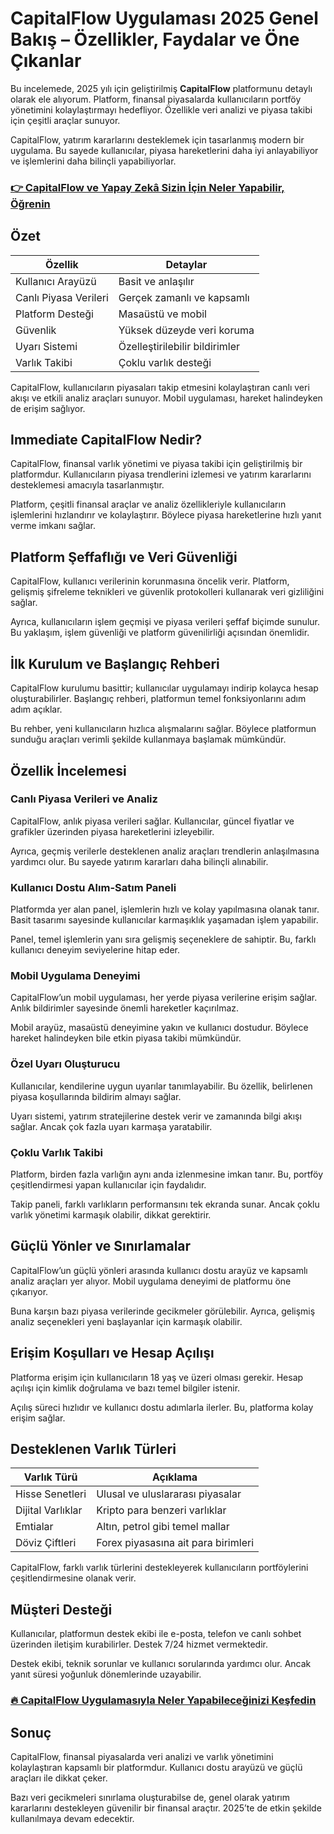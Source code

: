 # CapitalFlow Uygulaması 2025 Genel Bakış – Özellikler, Faydalar ve Öne Çıkanlar
 

Bu incelemede, 2025 yılı için geliştirilmiş **CapitalFlow** platformunu detaylı olarak ele alıyorum. Platform, finansal piyasalarda kullanıcıların portföy yönetimini kolaylaştırmayı hedefliyor. Özellikle veri analizi ve piyasa takibi için çeşitli araçlar sunuyor.

CapitalFlow, yatırım kararlarını desteklemek için tasarlanmış modern bir uygulama. Bu sayede kullanıcılar, piyasa hareketlerini daha iyi anlayabiliyor ve işlemlerini daha bilinçli yapabiliyorlar.

### [👉  CapitalFlow ve Yapay Zekâ Sizin İçin Neler Yapabilir, Öğrenin](https://t.co/RvRUDTnSsp)
## Özet

| Özellik              | Detaylar                                  |
|----------------------|------------------------------------------|
| Kullanıcı Arayüzü    | Basit ve anlaşılır                        |
| Canlı Piyasa Verileri| Gerçek zamanlı ve kapsamlı                |
| Platform Desteği     | Masaüstü ve mobil                        |
| Güvenlik             | Yüksek düzeyde veri koruma                |
| Uyarı Sistemi        | Özelleştirilebilir bildirimler          |
| Varlık Takibi        | Çoklu varlık desteği                     |

CapitalFlow, kullanıcıların piyasaları takip etmesini kolaylaştıran canlı veri akışı ve etkili analiz araçları sunuyor. Mobil uygulaması, hareket halindeyken de erişim sağlıyor.

## Immediate CapitalFlow Nedir?

CapitalFlow, finansal varlık yönetimi ve piyasa takibi için geliştirilmiş bir platformdur. Kullanıcıların piyasa trendlerini izlemesi ve yatırım kararlarını desteklemesi amacıyla tasarlanmıştır.

Platform, çeşitli finansal araçlar ve analiz özellikleriyle kullanıcıların işlemlerini hızlandırır ve kolaylaştırır. Böylece piyasa hareketlerine hızlı yanıt verme imkanı sağlar.

## Platform Şeffaflığı ve Veri Güvenliği

CapitalFlow, kullanıcı verilerinin korunmasına öncelik verir. Platform, gelişmiş şifreleme teknikleri ve güvenlik protokolleri kullanarak veri gizliliğini sağlar.

Ayrıca, kullanıcıların işlem geçmişi ve piyasa verileri şeffaf biçimde sunulur. Bu yaklaşım, işlem güvenliği ve platform güvenilirliği açısından önemlidir.

## İlk Kurulum ve Başlangıç Rehberi

CapitalFlow kurulumu basittir; kullanıcılar uygulamayı indirip kolayca hesap oluşturabilirler. Başlangıç rehberi, platformun temel fonksiyonlarını adım adım açıklar.

Bu rehber, yeni kullanıcıların hızlıca alışmalarını sağlar. Böylece platformun sunduğu araçları verimli şekilde kullanmaya başlamak mümkündür.

## Özellik İncelemesi

### Canlı Piyasa Verileri ve Analiz

CapitalFlow, anlık piyasa verileri sağlar. Kullanıcılar, güncel fiyatlar ve grafikler üzerinden piyasa hareketlerini izleyebilir.

Ayrıca, geçmiş verilerle desteklenen analiz araçları trendlerin anlaşılmasına yardımcı olur. Bu sayede yatırım kararları daha bilinçli alınabilir.

### Kullanıcı Dostu Alım-Satım Paneli

Platformda yer alan panel, işlemlerin hızlı ve kolay yapılmasına olanak tanır. Basit tasarımı sayesinde kullanıcılar karmaşıklık yaşamadan işlem yapabilir.

Panel, temel işlemlerin yanı sıra gelişmiş seçeneklere de sahiptir. Bu, farklı kullanıcı deneyim seviyelerine hitap eder.

### Mobil Uygulama Deneyimi

CapitalFlow’un mobil uygulaması, her yerde piyasa verilerine erişim sağlar. Anlık bildirimler sayesinde önemli hareketler kaçırılmaz.

Mobil arayüz, masaüstü deneyimine yakın ve kullanıcı dostudur. Böylece hareket halindeyken bile etkin piyasa takibi mümkündür.

### Özel Uyarı Oluşturucu

Kullanıcılar, kendilerine uygun uyarılar tanımlayabilir. Bu özellik, belirlenen piyasa koşullarında bildirim almayı sağlar.

Uyarı sistemi, yatırım stratejilerine destek verir ve zamanında bilgi akışı sağlar. Ancak çok fazla uyarı karmaşa yaratabilir.

### Çoklu Varlık Takibi

Platform, birden fazla varlığın aynı anda izlenmesine imkan tanır. Bu, portföy çeşitlendirmesi yapan kullanıcılar için faydalıdır.

Takip paneli, farklı varlıkların performansını tek ekranda sunar. Ancak çoklu varlık yönetimi karmaşık olabilir, dikkat gerektirir.

## Güçlü Yönler ve Sınırlamalar

CapitalFlow’un güçlü yönleri arasında kullanıcı dostu arayüz ve kapsamlı analiz araçları yer alıyor. Mobil uygulama deneyimi de platformu öne çıkarıyor.

Buna karşın bazı piyasa verilerinde gecikmeler görülebilir. Ayrıca, gelişmiş analiz seçenekleri yeni başlayanlar için karmaşık olabilir.

## Erişim Koşulları ve Hesap Açılışı

Platforma erişim için kullanıcıların 18 yaş ve üzeri olması gerekir. Hesap açılışı için kimlik doğrulama ve bazı temel bilgiler istenir.

Açılış süreci hızlıdır ve kullanıcı dostu adımlarla ilerler. Bu, platforma kolay erişim sağlar.

## Desteklenen Varlık Türleri

| Varlık Türü         | Açıklama                                      |
|---------------------|-----------------------------------------------|
| Hisse Senetleri     | Ulusal ve uluslararası piyasalar               |
| Dijital Varlıklar   | Kripto para benzeri varlıklar                   |
| Emtialar            | Altın, petrol gibi temel mallar                 |
| Döviz Çiftleri      | Forex piyasasına ait para birimleri             |

CapitalFlow, farklı varlık türlerini destekleyerek kullanıcıların portföylerini çeşitlendirmesine olanak verir.

## Müşteri Desteği

Kullanıcılar, platformun destek ekibi ile e-posta, telefon ve canlı sohbet üzerinden iletişim kurabilirler. Destek 7/24 hizmet vermektedir.

Destek ekibi, teknik sorunlar ve kullanıcı sorularında yardımcı olur. Ancak yanıt süresi yoğunluk dönemlerinde uzayabilir.

### [🔥 CapitalFlow Uygulamasıyla Neler Yapabileceğinizi Keşfedin](https://t.co/RvRUDTnSsp)
## Sonuç

CapitalFlow, finansal piyasalarda veri analizi ve varlık yönetimini kolaylaştıran kapsamlı bir platformdur. Kullanıcı dostu arayüzü ve güçlü araçları ile dikkat çeker.

Bazı veri gecikmeleri sınırlama oluşturabilse de, genel olarak yatırım kararlarını destekleyen güvenilir bir finansal araçtır. 2025’te de etkin şekilde kullanılmaya devam edecektir.